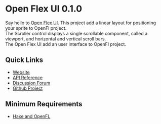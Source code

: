# Open Flex UI 0.1.0

Say hello to [Open Flex UI](https://github.com/pol2095/openflexUI/).
This project add a linear layout for positioning your sprite to OpenFl project.<br />
The Scroller control displays a single scrollable component, called a viewport, and horizontal and vertical scroll bars.<br />
The Open Flex UI add an user interface to OpenFl project.

## Quick Links

* [Website](http://pol2095.free.fr/openflexUI/)
* [API Reference](http://pol2095.free.fr/openflexUI/docs/openflexUI/controls/)
* [Discussion Forum](http://community.openfl.org/)
* [Github Project](https://github.com/pol2095/openflexUI/)

## Minimum Requirements

* [Haxe and OpenFL](http://www.openfl.org/learn/docs/getting-started/)